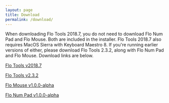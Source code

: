 ```yaml
---
layout: page
title: Download
permalink: /download/
---
```



<p>When downloading Flo Tools 2018.7, you do not need to download Flo Num Pad and Flo Mouse. Both are included in the installer. Flo Tools 2018.7 also requires MacOS Sierra with Keyboard Maestro 8. If you're running earlier versions of either, please download Flo Tools 2.3.2, along with   Flo Num Pad and Flo Mouse. Download links are below.</p>

<a href="https://github.com/flotools/flotools/archive/v2018.7.zip" onclick="trackLink('Flo Tools 2.3.2', 'Download', 'https://github.com/flotools/flotools/archive/v2018.7.zip'); return false;">Flo Tools v2018.7</a>

<a href="https://github.com/flotools/flotools/archive/v2.3.2.zip" onclick="trackLink('Flo Tools 2.3.2', 'Download', 'https://github.com/flotools/flotools/archive/v2.3.2.zip'); return false;">Flo Tools v2.3.2</a>

<a href="https://github.com/flotools/Flo-Mouse/archive/v1.0.0-alpha.zip" onclick="trackLink('Flo Mouse 1.0.0-alpha', 'Download', 'https://github.com/flotools/Flo-Mouse/archive/v1.0.0-alpha.zip'); return false;">Flo Mouse v1.0.0-alpha</a>

<a href="https://github.com/flotools/Flo-Num-Pad/archive/v1.0.0-alpha.zip" onclick="trackLink('Flo Num Pad 1.0.0-alpha', 'Download', 'https://github.com/flotools/Flo-Num-Pad/archive/v1.0.0-alpha.zip'); return false;">Flo Num Pad v1.0.0-alpha</a>
